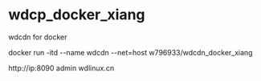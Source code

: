 # wdcp_docker_xiang

wdcdn  for docker


docker  run -itd  --name wdcdn --net=host w796933/wdcdn_docker_xiang



http://ip:8090  admin wdlinux.cn


